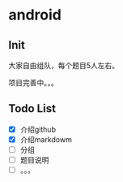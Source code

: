 # android
## Init
大家自由组队，每个题目5人左右。

项目完善中。。。

## Todo List
- [x] 介绍github
- [x] 介绍markdowm
- [ ] 分组
- [ ] 题目说明
- [ ] 。。。
